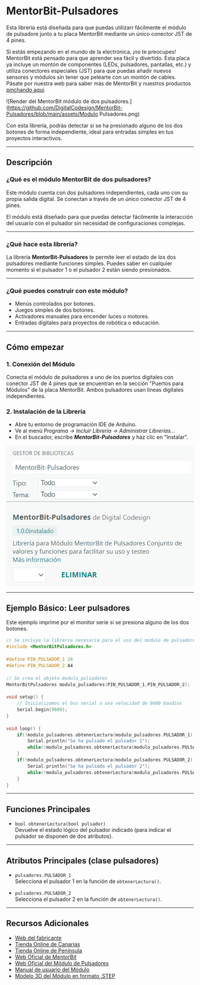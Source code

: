 # MentorBit-Pulsadores

Esta librería está diseñada para que puedas utilizarr fácilmente el módulo de pulsadore junto a tu placa MentorBit mediante un único conector JST de 4 pines.

Si estás empezando en el mundo de la electrónica, ¡no te preocupes! MentorBit está pensado para que aprender sea fácil y divertido. Esta placa ya incluye un montón de componentes (LEDs, pulsadores, pantallas, etc.) y utiliza conectores especiales (JST) para que puedas añadir nuevos sensores y módulos sin tener que pelearte con un montón de cables. Pásate por nuestra web para saber más de MentorBit y nuestros productos [pinchando aquí](https://digitalcodesign.com/).

![Render del MentorBit módulo de dos pulsadores.](https://github.com/DigitalCodesign/MentorBit-Pulsadores/blob/main/assets/Modulo Pulsadores.png)

Con esta librería, podrás detectar si se ha presionado alguno de los dos botones de forma independiente, ideal para entradas simples en tus proyectos interactivos.

---

## Descripción

### ¿Qué es el módulo MentorBit de dos pulsadores?

Este módulo cuenta con dos pulsadores independientes, cada uno con su propia salida digital. Se conectan a través de un único conector JST de 4 pines.

El módulo está diseñado para que puedas detectar fácilmente la interacción del usuario con el pulsador sin necesidad de configuraciones complejas.

---

### ¿Qué hace esta librería?

La librería **MentorBit-Pulsadores** te permite leer el estado de los dos pulsadores mediante funciones simples. Puedes saber en cualquier momento si el pulsador 1 o el pulsador 2 están siendo presionados.

---

### ¿Qué puedes construir con este módulo?

- Menús controlados por botones.
- Juegos simples de dos botones.
- Activadores manuales para encender luces o motores.
- Entradas digitales para proyectos de robótica o educación.

---

## Cómo empezar

### 1. **Conexión del Módulo**

Conecta el módulo de pulsadores a uno de los puertos digitales con conector JST de 4 pines que se encuentran en la sección "Puertos para Módulos" de la placa MentorBit. Ambos pulsadores usan líneas digitales independientes.

### 2. **Instalación de la Librería**

- Abre tu entorno de programación IDE de Arduino.
- Ve al menú *Programa -> Incluir Librería -> Administrar Librerías...*
- En el buscador, escribe ***MentorBit-Pulsadores*** y haz clic en "Instalar".

![Ejemplo de búsqueda en el gestor de librerías del IDE de Arduino.](https://github.com/DigitalCodesign/MentorBit-Pulsadores/blob/main/assets/library_instalation_example.png)

---

## Ejemplo Básico: Leer pulsadores

Este ejemplo imprime por el monitor serie si se presiona alguno de los dos botones.

```cpp
// Se incluye la libreria necesaria para el uso del modulo de pulsadores
#include <MentorBitPulsadores.h>

#define PIN_PULSADOR_1 24
#define PIN_PULSADOR_2 A4

// Se crea el objeto modulo_pulsadores
MentorBitPulsadores modulo_pulsadores(PIN_PULSADOR_1,PIN_PULSADOR_2);  

void setup() {
    // Inicializamos el bus serial a una velocidad de 9600 baudios
    Serial.begin(9600);
}

void loop() {
    if(!modulo_pulsadores.obtenerLectura(modulo_pulsadores.PULSADOR_1)){
        Serial.println("Se ha pulsado el pulsador 1");
        while(!modulo_pulsadores.obtenerLectura(modulo_pulsadores.PULSADOR_1));
    }
    if(!modulo_pulsadores.obtenerLectura(modulo_pulsadores.PULSADOR_2)){
        Serial.println("Se ha pulsado el pulsador 2");
        while(!modulo_pulsadores.obtenerLectura(modulo_pulsadores.PULSADOR_2));
    }
}
```

---

## Funciones Principales

- `bool obtenerLectura(bool pulsador)`  
  Devuelve el estado lógico del pulsador indicado (para indicar el pulsador se disponen de dos atributos).

---

## Atributos Principales (clase pulsadores)

- `pulsadores.PULSADOR_1`  
  Selecciona el pulsador 1 en la función de `obtenerLectura()`.

- `pulsadores.PULSADOR_2`  
  Selecciona el pulsador 2 en la función de `obtenerLectura()`.

---

## Recursos Adicionales

- [Web del fabricante](https://digitalcodesign.com/)
- [Tienda Online de Canarias](https://canarias.digitalcodesign.com/shop)
- [Tienda Online de Península](https://digitalcodesign.com/shop)
- [Web Oficial de MentorBit](https://digitalcodesign.com/mentorbit)
- [Web Oficial del Módulo de Pulsadores](https://canarias.digitalcodesign.com/shop/00038805-mentorbit-modulo-de-pulsadores-8111?category=226&order=create_date+desc#attr=)
- [Manual de usuario del Módulo](https://drive.google.com/file/d/19UKh8xvWa1s_IAWsS2bx1jMyJLhTn91o/view?usp=drive_link)
- [Modelo 3D del Módulo en formato .STEP](https://drive.google.com/file/d/1NgnDGHyL2NPyO9IWciVHZKL5mXTEADZ3/view?usp=drive_link)
